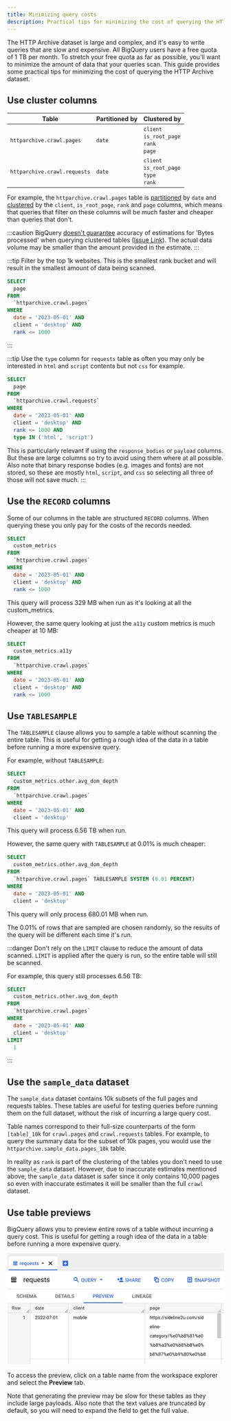 ```yaml
---
title: Minimizing query costs
description: Practical tips for minimizing the cost of querying the HTTP Archive dataset
---
```


The HTTP Archive dataset is large and complex, and it's easy to write queries that are slow and expensive. All BigQuery users have a free quota of 1 TB per month. To stretch your free quota as far as possible, you'll want to minimize the amount of data that your queries scan. This guide provides some practical tips for minimizing the cost of querying the HTTP Archive dataset.

## Use cluster columns

Table | Partitioned by | Clustered by
--- | --- | ---
`httparchive.crawl.pages` | `date` | `client`<br>`is_root_page`<br>`rank`<br>`page`
`httparchive.crawl.requests` | `date` | `client`<br>`is_root_page`<br>`type`<br>`rank`

For example, the `httparchive.crawl.pages` table is [partitioned](https://cloud.google.com/bigquery/docs/partitioned-tables) by `date` and [clustered](https://cloud.google.com/bigquery/docs/clustered-tables) by the `client`, `is_root_page`, `rank` and `page` columns, which means that queries that filter on these columns will be much faster and cheaper than queries that don't.

:::caution
BigQuery [doesn't guarantee](https://cloud.google.com/bigquery/docs/clustered-tables#clustered_table_pricing:~:text=BigQuery%20might%20not%20be%20able%20to%20accurately%20estimate%20the%20bytes%20to%20be%20processed) accuracy of estimations for 'Bytes processed' when querying clustered tables ([Issue Link](https://issuetracker.google.com/issues/176795805)). The actual data volume may be smaller than the amount provided in the estimate.
:::

:::tip
Filter by the top 1k websites. This is the smallest rank bucket and will result in the smallest amount of data being scanned.

```sql
SELECT
  page
FROM
  `httparchive.crawl.pages`
WHERE
  date = '2023-05-01' AND
  client = 'desktop' AND
  rank <= 1000
```

:::

:::tip
Use the `type` column for `requests` table as often you may only be interested in `html` and `script` contents but not `css` for example.

```sql
SELECT
  page
FROM
  `httparchive.crawl.requests`
WHERE
  date = '2023-05-01' AND
  client = 'desktop' AND
  rank <= 1000 AND
  type IN ('html', 'script')
```

This is particularly relevant if using the `response_bodies` or `payload` columns. But these are large columns so try to avoid using them where at all possible. Also note that binary response bodies (e.g. images and fonts) are not stored, so these are mostly `html`, `script`, and `css` so selecting all three of those will not save much.
:::

## Use the `RECORD` columns

Some of our columns in the table are structured `RECORD` columns. When querying these you only pay for the costs of the records needed.

```sql
SELECT
  custom_metrics
FROM
  `httparchive.crawl.pages`
WHERE
  date = '2023-05-01' AND
  client = 'desktop' AND
  rank <= 1000
```

This query will process 329 MB when run as it's looking at all the custom_metrics.

However, the same query looking at just the `a11y` custom metrics is much cheaper at 10 MB:

```sql
SELECT
  custom_metrics.a11y
FROM
  `httparchive.crawl.pages`
WHERE
  date = '2023-05-01' AND
  client = 'desktop' AND
  rank <= 1000
```

## Use `TABLESAMPLE`

The `TABLESAMPLE` clause allows you to sample a table without scanning the entire table. This is useful for getting a rough idea of the data in a table before running a more expensive query.

For example, without `TABLESAMPLE`:

```sql
SELECT
  custom_metrics.other.avg_dom_depth
FROM
  `httparchive.crawl.pages`
WHERE
  date = '2023-05-01' AND
  client = 'desktop'
```

This query will process 6.56 TB when run.

However, the same query with `TABLESAMPLE` at 0.01% is much cheaper:

```sql
SELECT
  custom_metrics.other.avg_dom_depth
FROM
  `httparchive.crawl.pages` TABLESAMPLE SYSTEM (0.01 PERCENT)
WHERE
  date = '2023-05-01' AND
  client = 'desktop'
```

This query will only process 680.01 MB when run.

The 0.01% of rows that are sampled are chosen randomly, so the results of the query will be different each time it's run.

:::danger
Don't rely on the `LIMIT` clause to reduce the amount of data scanned. `LIMIT` is applied after the query is run, so the entire table will still be scanned.

For example, this query still processes 6.56 TB:

```sql
SELECT
  custom_metrics.other.avg_dom_depth
FROM
  `httparchive.crawl.pages`
WHERE
  date = '2023-05-01' AND
  client = 'desktop'
LIMIT
  1
```

:::

## Use the `sample_data` dataset

The `sample_data` dataset contains 10k subsets of the full pages and requests tables. These tables are useful for testing queries before running them on the full dataset, without the risk of incurring a large query cost.

Table names correspond to their full-size counterparts of the form `[table]_10k` for `crawl.pages` and `crawl.requests` tables. For example, to query the summary data for the subset of 10k pages, you would use the `httparchive.sample_data.pages_10k` table.

In reality as `rank` is part of the clustering of the tables you don't need to use the `sample_data` dataset. However, due to inaccurate estimates mentioned above, the `sample_data` dataset is safer since it only contains 10,000 pages so even with inaccurate estimates it will be smaller than the full `crawl` dataset.

## Use table previews

BigQuery allows you to preview entire rows of a table without incurring a query cost. This is useful for getting a rough idea of the data in a table before running a more expensive query.

![Preview tab on BigQuery](./bq-preview.webp)

To access the preview, click on a table name from the workspace explorer and select the **Preview** tab.

Note that generating the preview may be slow for these tables as they include large payloads. Also note that the text values are truncated by default, so you will need to expand the field to get the full value.
